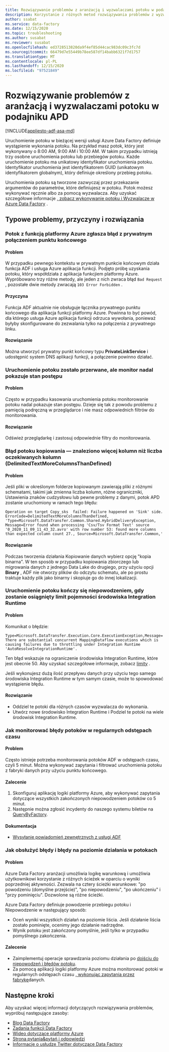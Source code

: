 ```yaml
---
title: Rozwiązywanie problemów z aranżacją i wyzwalaczami potoku w podajniku APD
description: Korzystanie z różnych metod rozwiązywania problemów z wyzwalaczem potoku w usłudze ADF
author: ssabat
ms.service: data-factory
ms.date: 12/15/2020
ms.topic: troubleshooting
ms.author: susabat
ms.reviewer: susabat
ms.openlocfilehash: ed3728513820da9f4ef85d44cac983dc09c3fc7d
ms.sourcegitcommit: 66479d7e55449b78ee587df14babb6321f7d1757
ms.translationtype: MT
ms.contentlocale: pl-PL
ms.lasthandoff: 12/15/2020
ms.locfileid: "97521849"
---
```

# <a name="troubleshoot-pipeline-orchestration-and-triggers-in-adf"></a>Rozwiązywanie problemów z aranżacją i wyzwalaczami potoku w podajniku APD

[!INCLUDE[appliesto-adf-asa-md](includes/appliesto-adf-asa-md.md)]

Uruchomienie potoku w bieżącej wersji usługi Azure Data Factory definiuje wystąpienie wykonania potoku. Na przykład masz potok, który jest wykonywany o 8:00 AM, 9:00 AM i 10:00 AM. W takim przypadku istnieją trzy osobne uruchomienia potoku lub przebiegów potoku. Każde uruchomienie potoku ma unikatowy identyfikator uruchomienia potoku. Identyfikator uruchomienia jest identyfikatorem GUID (unikatowym identyfikatorem globalnym), który definiuje określony przebieg potoku.

Uruchomienia potoku są tworzone zazwyczaj przez przekazanie argumentów do parametrów, które definiujesz w potoku. Potok możesz wykonywać ręcznie albo za pomocą wyzwalacza. Aby uzyskać szczegółowe informacje [, zobacz wykonywanie potoku i Wyzwalacze w Azure Data Factory](concepts-pipeline-execution-triggers.md) .

## <a name="common-issues-causes-and-solutions"></a>Typowe problemy, przyczyny i rozwiązania

### <a name="pipeline-with-azure-function-throws-error-with-private-end-point-connectivity"></a>Potok z funkcją platformy Azure zgłasza błąd z prywatnym połączeniem punktu końcowego
 
#### <a name="issue"></a>Problem
W przypadku pewnego kontekstu w prywatnym punkcie końcowym działa funkcja ADF i usługa Azure aplikacja funkcji. Podjęto próbę uzyskania potoku, który współdziała z aplikacja funkcjiem platformy Azure. Wypróbowano trzy różne metody, ale jeden z nich zwraca błąd `Bad Request` , pozostałe dwie metody zwracają `103 Error Forbidden` .

#### <a name="cause"></a>Przyczyna 
Funkcja ADF aktualnie nie obsługuje łącznika prywatnego punktu końcowego dla aplikacja funkcji platformy Azure. Powinna to być powód, dla którego usługa Azure aplikacja funkcji odrzuca wywołania, ponieważ byłyby skonfigurowane do zezwalania tylko na połączenia z prywatnego linku.

#### <a name="resolution"></a>Rozwiązanie
Można utworzyć prywatny punkt końcowy typu **PrivateLinkService** i udostępnić system DNS aplikacji funkcji, a połączenie powinno działać.

### <a name="pipeline-run-is-killed-but-the-monitor-still-shows-progress-status"></a>Uruchomienie potoku zostało przerwane, ale monitor nadal pokazuje stan postępu

#### <a name="issue"></a>Problem
Często w przypadku kasowania uruchomienia potoku monitorowanie potoku nadal pokazuje stan postępu. Dzieje się tak z powodu problemu z pamięcią podręczną w przeglądarce i nie masz odpowiednich filtrów do monitorowania.

#### <a name="resolution"></a>Rozwiązanie
Odśwież przeglądarkę i zastosuj odpowiednie filtry do monitorowania.
 
### <a name="copy-pipeline-failure--found-more-columns-than-expected-column-count-delimitedtextmorecolumnsthandefined"></a>Błąd potoku kopiowania — znaleziono więcej kolumn niż liczba oczekiwanych kolumn (DelimitedTextMoreColumnsThanDefined)

#### <a name="issue"></a>Problem  
Jeśli pliki w określonym folderze kopiowanym zawierają pliki z różnymi schematami, takimi jak zmienna liczba kolumn, różne ograniczniki, Ustawienia znaków cudzysłowu lub pewne problemy z danymi, potok APD zostanie uruchomiony w ramach tego błędu:

`
Operation on target Copy_sks  failed: Failure happened on 'Sink' side.
ErrorCode=DelimitedTextMoreColumnsThanDefined,
'Type=Microsoft.DataTransfer.Common.Shared.HybridDeliveryException,
Message=Error found when processing 'Csv/Tsv Format Text' source '0_2020_11_09_11_43_32.avro' with row number 53: found more columns than expected column count 27.,
Source=Microsoft.DataTransfer.Common,'
`

#### <a name="resolution"></a>Rozwiązanie
Podczas tworzenia działania Kopiowanie danych wybierz opcję "kopia binarna". W ten sposób w przypadku kopiowania zbiorczego lub migrowania danych z jednego Data Lake do drugiego, przy użyciu opcji **Binary** , ADF nie otworzy plików do odczytu schematu, ale po prostu traktuje każdy plik jako binarny i skopiuje go do innej lokalizacji.

### <a name="pipeline-run-fails-when-capacity-limit-of-integration-runtime-is-reached"></a>Uruchomienie potoku kończy się niepowodzeniem, gdy zostanie osiągnięty limit pojemności środowiska Integration Runtime

#### <a name="issue"></a>Problem
Komunikat o błędzie:

`
Type=Microsoft.DataTransfer.Execution.Core.ExecutionException,Message=There are substantial concurrent MappingDataflow executions which is causing failures due to throttling under Integration Runtime 'AutoResolveIntegrationRuntime'.
`

Ten błąd wskazuje na ograniczenie środowiska Integration Runtime, które jest obecnie 50. Aby uzyskać szczegółowe informacje, zobacz [limity](https://docs.microsoft.com/azure/azure-resource-manager/management/azure-subscription-service-limits#version-2) .

Jeśli wykonujesz dużą ilość przepływu danych przy użyciu tego samego środowiska Integration Runtime w tym samym czasie, może to spowodować wystąpienie błędu.

#### <a name="resolution"></a>Rozwiązanie 
- Oddziel te potoki dla różnych czasów wyzwalacza do wykonania.
- Utwórz nowe środowisko Integration Runtime i Podziel te potoki na wiele środowisk Integration Runtime.

### <a name="how-to-monitor-pipeline-failures-on-regular-interval"></a>Jak monitorować błędy potoków w regularnych odstępach czasu

#### <a name="issue"></a>Problem
Często istnieje potrzeba monitorowania potoków ADF w odstępach czasu, czyli 5 minut. Można wykonywać zapytania i filtrować uruchomienia potoku z fabryki danych przy użyciu punktu końcowego. 

#### <a name="recommendation"></a>Zalecenie
1. Skonfiguruj aplikację logiki platformy Azure, aby wykonywać zapytania dotyczące wszystkich zakończonych niepowodzeniem potoków co 5 minut.
2. Następnie można zgłosić incydenty do naszego systemu biletów na [QueryByFactory](https://docs.microsoft.com/rest/api/datafactory/pipelineruns/querybyfactory).

#### <a name="reference"></a>Dokumentacja
- [Wysyłanie powiadomień zewnętrznych z usługi ADF](https://www.mssqltips.com/sqlservertip/5962/send-notifications-from-an-azure-data-factory-pipeline--part-2/)

### <a name="how-to-handle-activity-level-errors-and-failures-in-pipelines"></a>Jak obsłużyć błędy i błędy na poziomie działania w potokach

#### <a name="issue"></a>Problem
Azure Data Factory aranżacji umożliwia logikę warunkową i umożliwia użytkownikowi korzystanie z różnych ścieżek w oparciu o wyniki poprzedniej aktywności. Zezwala na cztery ścieżki warunkowe: "po powodzeniu (domyślne przejście)", "po niepowodzeniu", "po ukończeniu" i "przy pominięciu". Dozwolone są różne ścieżki.

Azure Data Factory definiuje powodzenie przebiegu potoku i Niepowodzenie w następujący sposób:

- Oceń wyniki wszystkich działań na poziomie liścia. Jeśli działanie liścia zostało pominięte, ocenimy jego działanie nadrzędne.
- Wynik potoku jest zakończony pomyślnie, jeśli tylko w przypadku pomyślnego zakończenia.

#### <a name="recommendation"></a>Zalecenie
- Zaimplementuj operacje sprawdzania poziomu działania po [dojściu do niepowodzeń i błędów potoku](https://techcommunity.microsoft.com/t5/azure-data-factory/understanding-pipeline-failures-and-error-handling/ba-p/1630459).
- Za pomocą aplikacji logiki platformy Azure można monitorować potoki w regularnych odstępach czasu [, wykonując zapytania przez fabrykę]( https://docs.microsoft.com/rest/api/datafactory/pipelineruns/querybyfactory)danych.

## <a name="next-steps"></a>Następne kroki

Aby uzyskać więcej informacji dotyczących rozwiązywania problemów, wypróbuj następujące zasoby:

*  [Blog Data Factory](https://azure.microsoft.com/blog/tag/azure-data-factory/)
*  [Żądania funkcji Data Factory](https://feedback.azure.com/forums/270578-data-factory)
*  [Wideo dotyczące platformy Azure](https://azure.microsoft.com/resources/videos/index/?sort=newest&services=data-factory)
*  [Strona pytania&pytań i odpowiedzi](/answers/topics/azure-data-factory.html)
*  [Informacje o usłudze Twitter dotyczące Data Factory](https://twitter.com/hashtag/DataFactory)